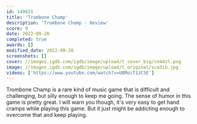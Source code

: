 ```yaml
---
id: 149821
title: 'Trombone Champ'
description: 'Trombone Champ - Review'
score: 9
date: 2022-09-28
completed: true
awards: []
modified_date: 2022-09-28
screenshots: []
cover: //images.igdb.com/igdb/image/upload/t_cover_big/co44zl.png
image: //images.igdb.com/igdb/image/upload/t_original/sca3ib.jpg
videos: ['https://www.youtube.com/watch?v=UBMoiT1JC5E']
---
```

Trombone Champ is a rare kind of music game that is difficult and challenging, but silly enough to keep me going. The sense of humor in this game is pretty great. I will warn you though, it's very easy to get hand cramps while playing this game. But it just might be addicting enough to overcome that and keep playing.